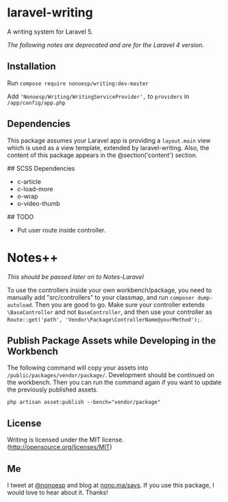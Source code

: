 # laravel-writing

A writing system for Laravel 5.

*The following notes are deprecated and are for the Laravel 4 version.*

## Installation

Run `compose require nonoesp/writing:dev-master`

Add `'Nonoesp/Writing/WritingServiceProvider',` to `providers` in `/app/config/app.php`

## Dependencies

This package assumes your Laravel app is providing a `layout.main` view which is used as a view template, extended by laravel-writing. Also, the content of this package appears in the @section('content') section.

## SCSS Dependencies

* c-article
* c-load-more
* o-wrap
* o-video-thumb

## TODO

* Put user route inside controller.

# Notes++

*This should be passed later on to Notes-Laravel*

To use the controllers inside your own workbench/package, you need to manually add "src/controllers" to your classmap, and run `composer dump-autoload`. Then you are good to go. Make sure your controller extends `\BaseController` and not `BaseController`, and then use your controller as `Route::get('path', 'Vendor\Package\ControllerName@yourMethod');`.


## Publish Package Assets while Developing in the Workbench

The following command will copy your assets into `/public/packages/vendor/package/`. Development should be continued on the workbench. Then you can run the command again if you want to update the previously published assets.

`php artisan asset:publish --bench="vendor/package"`

## License

Writing is licensed under the MIT license. (http://opensource.org/licenses/MIT)

## Me

I tweet at [@nonoesp](http://www.twitter.com/nonoesp) and blog at [nono.ma/says](http://nono.ma/says). If you use this package, I would love to hear about it. Thanks!